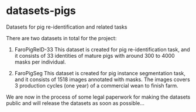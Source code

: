 # datasets-pigs
Datasets for pig re-identification and related tasks

There are two datasets in total for the project:
1. FaroPigReID-33
   This dataset is created for pig re-identification task, and it consists of 33 identities of mature pigs with around 300 to 4000 masks per individual.

2. FaroPigSeg
   This dataset is created for pig instance segmentation task, and it consists of 1518 images annotated with masks. The images covers 3 production cycles (one year) of a commercial wean to finish farm.

We are now in the process of some legal paperwork for making the datasets public and will release the datasets as soon as possible...
